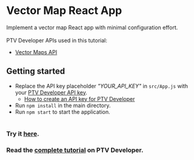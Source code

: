 # Vector Map React App
Implement a vector map React app with minimal configuration effort.</br>
</br>
PTV Developer APIs used in this tutorial:
- <a href="https://developer.myptv.com/en/documentation/vector-maps-api/quick-start-vector-maps-api" target="_blank">Vector Maps API</a>

## Getting started
- Replace the API key placeholder *"YOUR_API_KEY"* in `src/App.js` with your <a href="https://myptv.com/developer" target="_blank">PTV Developer API key</a>.
  - <a href="https://developer.myptv.com/en/resources/tutorials" target="_blank">How to create an API key for PTV Developer</a>
- Run `npm install` in the main directory.
- Run `npm start` to start the application.
#
### Try it <a href="https://developer-applications.myptv.com/Tutorials/MapRendering/ptv-vectormap-overlays-react-app/index.html" target="_blank">here</a>.
### Read the <a href="https://developer.myptv.com/en/resources/tutorials/map-rendering/vector-map-overlays-react-app" target="_blank">complete tutorial</a> on PTV Developer.
